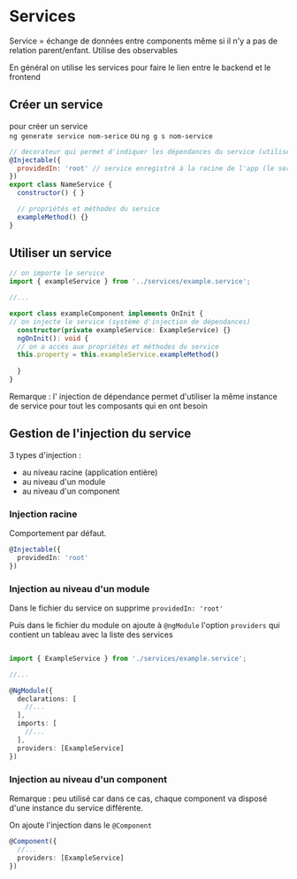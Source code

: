 # Services

Service = échange de données entre components même si il n'y a pas de relation parent/enfant. Utilise des observables  

En général on utilise les services pour faire le lien entre le backend et le frontend

## Créer un service

pour créer un service  
`ng generate service nom-serice` ou `ng g s nom-service`

```js
// decorateur qui permet d'indiquer les dépendances du service (utilise le mecanisme d'injection de dépendance) 
@Injectable({
  providedIn: 'root' // service enregistré à la racine de l'app (le service peut être utilisé par tous les components)
})
export class NameService {
  constructor() { }

  // propriétés et méthodes du service
  exampleMethod() {}
}
```

## Utiliser un service

```ts
// on importe le service
import { exampleService } from '../services/example.service';

//...

export class exampleComponent implements OnInit {
// on injecte le service (système d'injection de dépendances)
  constructor(private exampleService: ExampleService) {}
  ngOnInit(): void {
  // on a accès aux propriétés et méthodes du service
  this.property = this.exampleService.exampleMethod()
  
  }
}
```

Remarque : l' injection de dépendance permet d'utiliser la même instance de service pour tout les composants qui en ont besoin

## Gestion de l'injection du service

3 types d'injection :

- au niveau racine (application entière)
- au niveau d'un module
- au niveau d'un component

### Injection racine

Comportement par défaut.

```ts
@Injectable({
  providedIn: 'root'
})
```

### Injection au niveau d'un module

Dans le fichier du service on supprime `providedIn: 'root'`  

Puis dans le fichier du module on ajoute à `@ngModule` l'option `providers` qui contient un tableau avec la liste des services

```ts

import { ExampleService } from './services/example.service';

//...

@NgModule({
  declarations: [
    //...
  ],
  imports: [
    //...
  ],
  providers: [ExampleService]
})
```

### Injection au niveau d'un component

Remarque : peu utilisé car dans ce cas, chaque component va disposé d'une instance du service différente.

On ajoute l'injection dans le `@Component`

```ts
@Component({
  //...
  providers: [ExampleService]
})
```
